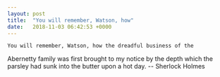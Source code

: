 ```yaml
---
layout: post
title:  "You will remember, Watson, how"
date:   2018-11-03 06:42:53 +0000
---
```

	You will remember, Watson, how the dreadful business of the
Abernetty family was first brought to my notice by the depth which the
parsley had sunk into the butter upon a hot day.
		-- Sherlock Holmes

